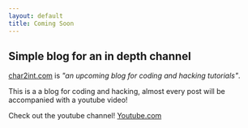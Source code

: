 ```yaml
---
layout: default
title: Coming Soon
---
```



## Simple blog for an in depth channel

[char2int.com](https://char2int.com/) is *"an upcoming blog for coding and hacking tutorials"*. 

This is a a blog for coding and hacking, almost every post will be accompanied with a youtube video!

Check out the youtube channel! [Youtube.com](https://youtube.com/@char2int)

